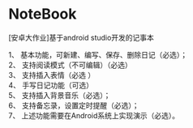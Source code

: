 # NoteBook

[安卓大作业]基于android studio开发的记事本

1、	基本功能，可新建、编写、保存、删除日记（必选）；<br/>
2、	支持阅读模式（不可编辑）（必选）<br/>
3、	支持插入表情（必选 ）<br/>
4、	手写日记功能（可选） <br/>
5、	支持插入背景音乐（必选）； <br/>
6、	支持备忘录，设置定时提醒（必选）；<br/>
7、	上述功能需要在Android系统上实现演示（必选）。<br/>

